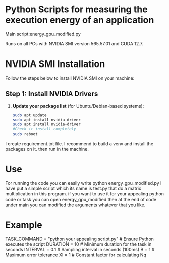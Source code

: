 # Python Scripts for measuring the execution energy of an application

Main script:energy_gpu_modified.py

Runs on all PCs with NVIDIA SMI version 565.57.01 and CUDA 12.7. 
# NVIDIA SMI Installation

Follow the steps below to install NVIDIA SMI on your machine:

## Step 1: Install NVIDIA Drivers

1. **Update your package list** (for Ubuntu/Debian-based systems):
   ```bash
   sudo apt update
   sudo apt install nvidia-driver
   sudo apt install nvidia-driver
   #Check it install completely
   sudo reboot

I create requirement.txt file.
I recommend to build a venv and install the packages on it. then run in the machine.

# Use
For running the code you can easily write 
python energy_gpu_modified.py
I have put a simple script which its name is test.py that do a matrix multiplication in this program.
if you want to use it for your appealing python code or task you can open energy_gpu_modified then at the end of code under main
you can modified the arguments whatever that you like.

# Example
TASK_COMMAND = "python your appealing script.py"  # Ensure Python executes the script
DURATION = 10  # Minimum duration for the task in seconds
INTERVAL = 0.1  # Sampling interval in seconds (100ms)
B = 1  # Maximum error tolerance
XI = 1  # Constant factor for calculating Nq

